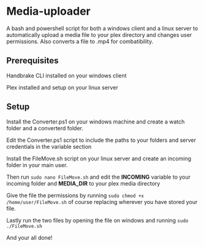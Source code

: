 # Media-uploader
A bash and powershell script for both a windows client and a linux server to automatically upload a media file to your plex directory and changes user permissions. Also converts a file to .mp4 for combatibility.

## Prerequisites
Handbrake CLI installed on your windows client

Plex installed and setup on your linux server

## Setup
Install the Converter.ps1 on your windows machine and create a watch folder and a converterd folder. 

Edit the Converter.ps1 script to include the paths to your folders and server credentials in the variable section

Install the FileMove.sh script on your linux server and create an incoming folder in your main user. 

Then run `sudo nano FileMove.sh` and edit the **INCOMING** variable to your incoming folder and **MEDIA_DIR** to your plex media directory

Give the file the permissions by running `sudo chmod +x /home/user/FileMove.sh` of course replacing wherever you have stored your file.

Lastly run the two files by opening the file on windows and running `sudo ./FileMove.sh`

And your all done!
